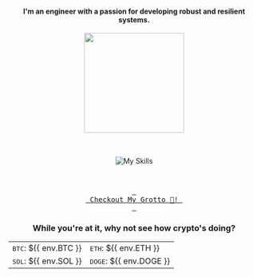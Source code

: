 <h4 align="center">I'm an engineer with a passion for developing robust and resilient systems.</h4>



<div align="center">
  
  <img src="https://images.weserv.nl/?url=github.com/user-attachments/assets/eb1b8eba-ce8d-4f95-a6ba-d31591b7f3c8?v=4&h=300&w=300&output=gif&fit=cover&mask=circle&maxage=7d&n=-1" height=200 >
  
</div>

<div align="center">
  <br/><br/>

![My Skills](https://go-skill-icons.vercel.app/api/icons?i=aws,azure,ts,go,docker,kubernetes,argocd,python&perline=4&theme=light)

<br/>

[<kbd> <br> Checkout My Grotto 🍵! <br> </kbd>](https://sathirak.me/)
  
</div>

<h3 align="center">While you're at it, why not see how crypto's doing?</h3>

<!-- start-daily-update -->
<div align="center">
  <!-- Updated on Fri Jun 13 10:10:31 UTC 2025 -->
  <table>
    <tr>
      <td><kbd>BTC</kbd>: ${{ env.BTC }}</td>
      <td><kbd>ETH</kbd>: ${{ env.ETH }}</td>
    </tr>
    <tr>
      <td><kbd>SOL</kbd>: ${{ env.SOL }}</td>
      <td><kbd>DOGE</kbd>: ${{ env.DOGE }}</td>
    </tr>
  </table>
</div>
<!-- end-daily-update -->
